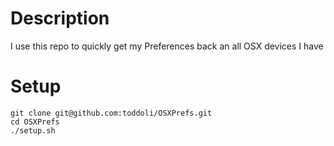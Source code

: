 # Description
I use this repo to quickly get my Preferences back an all OSX devices I have

# Setup
```
git clone git@github.com:toddoli/OSXPrefs.git
cd OSXPrefs
./setup.sh
```
